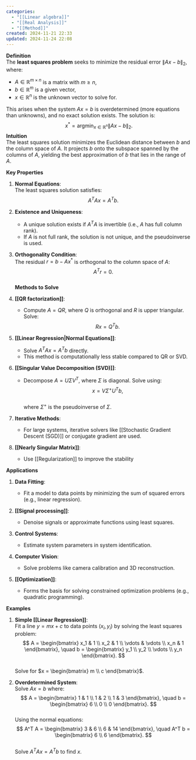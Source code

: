 ```yaml
---
categories:
  - "[[Linear algebra]]"
  - "[[Real Analysis]]"
  - "[[Method]]"
created: 2024-11-21 22:33
updated: 2024-11-24 22:08
---
```

**Definition**  
The **least squares problem** seeks to minimize the residual error $\|Ax - b\|_2$, where:  
- $A \in \mathbb{R}^{m \times n}$ is a matrix with $m \geq n$,  
- $b \in \mathbb{R}^m$ is a given vector,  
- $x \in \mathbb{R}^n$ is the unknown vector to solve for.

This arises when the system $Ax = b$ is overdetermined (more equations than unknowns), and no exact solution exists. The solution is:  
$$ x^* = \text{argmin}_{x \in \mathbb{R}^n} \|Ax - b\|_2. $$
**Intuition**  
The least squares solution minimizes the Euclidean distance between $b$ and the column space of $A$. It projects $b$ onto the subspace spanned by the columns of $A$, yielding the best approximation of $b$ that lies in the range of $A$.

**Key Properties**  
1. **Normal Equations**:  
   The least squares solution satisfies:  
   $$ A^T A x = A^T b. $$

2. **Existence and Uniqueness**:  
   - A unique solution exists if $A^T A$ is invertible (i.e., $A$ has full column rank).  
   - If $A$ is not full rank, the solution is not unique, and the pseudoinverse is used.  

3. **Orthogonality Condition**:  
   The residual $r = b - Ax^*$ is orthogonal to the column space of $A$:  
   $$ A^T r = 0. $$  
**Methods to Solve**  
1. **[[QR factorization]]**:  
   - Compute $A = QR$, where $Q$ is orthogonal and $R$ is upper triangular. Solve:  
     $$ Rx = Q^T b. $$

2. **[[Linear Regression|Normal Equations]]**:  
   - Solve $A^T A x = A^T b$ directly.  
   - This method is computationally less stable compared to QR or SVD.  

3. **[[Singular Value Decomposition (SVD)]]**:  
   - Decompose $A = U \Sigma V^T$, where $\Sigma$ is diagonal. Solve using:  
     $$ x = V \Sigma^+ U^T b, $$  
     where $\Sigma^+$ is the pseudoinverse of $\Sigma$.  

4. **Iterative Methods**:  
   - For large systems, iterative solvers like [[Stochastic Gradient Descent (SGD)]] or conjugate gradient are used.  
5. **[[Nearly Singular Matrix]]**:
   - Use [[Regularization]] to improve the stability

**Applications**  
1. **Data Fitting**:  
   - Fit a model to data points by minimizing the sum of squared errors (e.g., linear regression).  

2. **[[Signal processing]]**:  
   - Denoise signals or approximate functions using least squares.  

3. **Control Systems**:  
   - Estimate system parameters in system identification.  

4. **Computer Vision**:  
   - Solve problems like camera calibration and 3D reconstruction.  

5. **[[Optimization]]**:  
   - Forms the basis for solving constrained optimization problems (e.g., quadratic programming).  

**Examples**  
1. **Simple [[Linear Regression]]**:  
   Fit a line $y = mx + c$ to data points $(x_i, y_i)$ by solving the least squares problem:  
   $$ A = \begin{bmatrix} x_1 & 1 \\ x_2 & 1 \\ \vdots & \vdots \\ x_n & 1 \end{bmatrix}, \quad b = \begin{bmatrix} y_1 \\ y_2 \\ \vdots \\ y_n \end{bmatrix}. $$  
   Solve for $x = \begin{bmatrix} m \\ c \end{bmatrix}$.  

2. **Overdetermined System**:  
   Solve $A x = b$ where:  
   $$ A = \begin{bmatrix} 1 & 1 \\ 1 & 2 \\ 1 & 3 \end{bmatrix}, \quad b = \begin{bmatrix} 6 \\ 0 \\ 0 \end{bmatrix}. $$  
   Using the normal equations:  
   $$ A^T A = \begin{bmatrix} 3 & 6 \\ 6 & 14 \end{bmatrix}, \quad A^T b = \begin{bmatrix} 6 \\ 6 \end{bmatrix}. $$  
   Solve $A^T A x = A^T b$ to find $x$.  